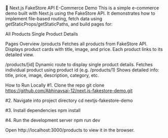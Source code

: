 🛒 Next.js FakeStore API E-Commerce Demo
This is a simple e-commerce demo built with Next.js using the FakeStore API. It demonstrates how to implement file-based routing, fetch data using getStaticProps/getStaticPaths, and build pages for:

All Products
Single Product Details



Pages Overview
/products
Fetches all products from FakeStore API.
Displays product cards with title, image, and price.
Each product links to its detailed view.


/products/[id]
Dynamic route to display single product details.
Fetches individual product using product id (e.g. /products/1)
Shows detailed info: title, price, image, description, category, etc.




How to Run Locally
#1. Clone the repo
git clone https://github.com/Abhinavsai-12/next.js-fakestore-demo.git

#2. Navigate into project directory
cd nextjs-fakestore-demo

#3. Install dependencies
npm install

#4. Run the development server
npm run dev



Open http://localhost:3000/products to view it in the browser.




